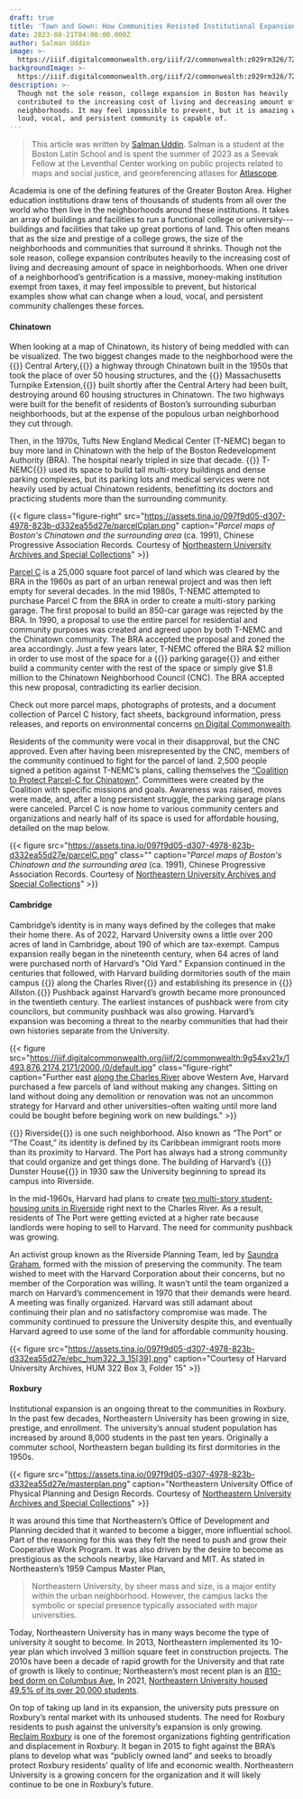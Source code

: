 ```yaml
---
draft: true
title: 'Town and Gown: How Communities Resisted Institutional Expansion in Boston'
date: 2023-08-21T04:00:00.000Z
author: Salman Uddin
image: >-
  https://iiif.digitalcommonwealth.org/iiif/2/commonwealth:z029rm326/720,858,3684,1662/2000,/0/default.jpg
backgroundImage: >-
  https://iiif.digitalcommonwealth.org/iiif/2/commonwealth:z029rm326/720,858,3684,1662/2000,/0/default.jpg
description: >-
  Though not the sole reason, college expansion in Boston has heavily
  contributed to the increasing cost of living and decreasing amount of space in
  neighborhoods. It may feel impossible to prevent, but it is amazing what a
  loud, vocal, and persistent community is capable of.
---
```


> This article was written by [Salman Uddin](https://www.leventhalmap.org/about/people/salman-uddin/). Salman is a student at the Boston Latin School and is spent the summer of 2023 as a Seevak Fellow at the Leventhal Center working on public projects related to maps and social justice, and georeferencing atlases for [Atlascope](https://www.atlascope.org/).

Academia is one of the defining features of the Greater Boston Area. Higher education institutions draw tens of thousands of students from all over the world who then live in the neighborhoods around these institutions. It takes an array of buildings and facilities to run a functional college or university---buildings and facilities that take up great portions of land. This often means that as the size and prestige of a college grows, the size of the neighborhoods and communities that surround it shrinks. Though not the sole reason, college expansion contributes heavily to the increasing cost of living and decreasing amount of space in neighborhoods. When one driver of a neighborhood’s gentrification is a massive, money-making institution exempt from taxes, it may feel impossible to prevent, but historical examples show what can change when a loud, vocal, and persistent community challenges these forces.

#### Chinatown

When looking at a map of Chinatown, its history of being meddled with can be visualized. The two biggest changes made to the neighborhood were the {{<popup img-src="https://assets.tina.io/097f9d05-d307-4978-823b-d332ea55d27e/centralartery.png" target="blank">}} Central Artery,{{</popup>}} a highway through Chinatown built in the 1950s that took the place of over 50 housing structures, and the {{<popup img-src="https://assets.tina.io/097f9d05-d307-4978-823b-d332ea55d27e/masspike.png" target="blank">}} Massachusetts Turnpike Extension,{{</popup>}} built shortly after the Central Artery had been built, destroying around 60 housing structures in Chinatown. The two highways were built for the benefit of residents of Boston’s surrounding suburban neighborhoods, but at the expense of the populous urban neighborhood they cut through. 

Then, in the 1970s, Tufts New England Medical Center (T-NEMC) began to buy more land in Chinatown with the help of the Boston Redevelopment Authority (BRA). The hospital nearly tripled in size that decade. {{<popup img-src="https://assets.tina.io/097f9d05-d307-4978-823b-d332ea55d27e/tufts.png" target="blank">}} T-NEMC{{</popup>}} used its space to build tall multi-story buildings and dense parking complexes, but its parking lots and medical services were not heavily used by actual Chinatown residents, benefitting its doctors and practicing students more than the surrounding community.

{{< figure class="figure-right" src="https://assets.tina.io/097f9d05-d307-4978-823b-d332ea55d27e/parcelCplan.png" caption="_Parcel maps of Boston's Chinatown and the surrounding area_ (ca. 1991), Chinese Progressive Association Records. Courtesy of [Northeastern University Archives and Special Collections](https://repository.library.northeastern.edu/files/neu:275279)" >}}

[Parcel C](https://repository.library.northeastern.edu/downloads/neu:275281?datastream_id=content) is a 25,000 square foot parcel of land which was cleared by the BRA in the 1960s as part of an urban renewal project and was then left empty for several decades. In the mid 1980s, T-NEMC attempted to purchase Parcel C from the BRA in order to create a multi-story parking garage. The first proposal to build an 850-car garage was rejected by the BRA. In 1990, a proposal to use the entire parcel for residential and community purposes was created and agreed upon by both T-NEMC and the Chinatown community. The BRA accepted the proposal and zoned the area accordingly. Just a few years later, T-NEMC offered the BRA $2 million in order to use most of the space for a {{<popup img-src="https://assets.tina.io/097f9d05-d307-4978-823b-d332ea55d27e/parcelCgarage.png" target="blank">}} parking garage{{</popup>}} and either build a community center with the rest of the space or simply give $1.8 million to the Chinatown Neighborhood Council (CNC). The BRA accepted this new proposal, contradicting its earlier decision.

<aside>

Check out more parcel maps, photographs of protests, and a document collection of Parcel C history, fact sheets, background information, press releases, and reports on environmental concerns [on Digital Commonwealth](https://www.digitalcommonwealth.org/for_educators/primary_source_sets/parcel_c).
  
</aside>

Residents of the community were vocal in their disapproval, but the CNC approved. Even after having been misrepresented by the CNC, members of the community continued to fight for the parcel of land. 2,500 people signed a petition against T-NEMC’s plans, calling themselves the [“Coalition to Protect Parcel-C for Chinatown"](https://static1.squarespace.com/static/54179ca4e4b0b0c7bc710d3d/t/59c293f129f187e568ee6d99/1505924088750/Louder+Than+Words_+Parcel+C.pdf). Committees were created by the Coalition with specific missions and goals. Awareness was raised, moves were made, and, after a long persistent struggle, the parking garage plans were canceled. Parcel C is now home to various community centers and organizations and nearly half of its space is used for affordable housing, detailed on the map below.

{{< figure src="https://assets.tina.io/097f9d05-d307-4978-823b-d332ea55d27e/parcelC.png" class="" caption="_Parcel maps of Boston's Chinatown and the surrounding area_ (ca. 1991), Chinese Progressive Association Records. Courtesy of [Northeastern University Archives and Special Collections](https://repository.library.northeastern.edu/files/neu:275279)" >}}


#### Cambridge

Cambridge’s identity is in many ways defined by the colleges that make their home there. As of 2022, Harvard University owns a little over 200 acres of land in Cambridge, about 190 of which are tax-exempt. Campus expansion really began in the nineteenth century, when 64 acres of land were purchased north of Harvard’s "Old Yard." Expansion continued in the centuries that followed, with Harvard building dormitories south of the main campus {{<popup img-src="https://iiif.digitalcommonwealth.org/iiif/2/commonwealth:9g54xv23g/2052,1821,3338,3186/2000,/0/default.jpg" target="blank">}} along the Charles River{{</popup>}} and establishing its presence in {{<popup img-src="https://iiif.digitalcommonwealth.org/iiif/2/commonwealth:1257c278v/2311,407,3553,3032/2000,/0/default.jpg" target="blank">}} Allston.{{</popup>}} Pushback against Harvard’s growth became more pronounced in the twentieth century. The earliest instances of pushback were from city councilors, but community pushback was also growing. Harvard’s expansion was becoming a threat to the nearby communities that had their own histories separate from the University. 

{{< figure src="https://iiif.digitalcommonwealth.org/iiif/2/commonwealth:9g54xv21x/1493,876,2174,2171/2000,/0/default.jpg" class="figure-right" caption="Further east [along the Charles River](https://atlascope.org/#/view:share$mode:glass$center:-71.11433,42.36554$zoom:17.67$base:maptiler-streets$overlay:ark:/76611/al88ugbpx) above Western Ave, Harvard purchased a few parcels of land without making any changes. Sitting on land without doing any demolition or renovation was not an uncommon strategy for Harvard and other universities–often waiting until more land could be bought before begining work on new buildings." >}}

{{<popup img-src="https://assets.tina.io/097f9d05-d307-4978-823b-d332ea55d27e/Riverside.png" target="blank">}} Riverside{{</popup>}} is one such neighborhood. Also known as “The Port” or “The Coast,” its identity is defined by its Caribbean immigrant roots more than its proximity to Harvard. The Port has always had a strong community that could organize and get things done. The building of Harvard’s {{<popup img-src="https://iiif.digitalcommonwealth.org/iiif/2/commonwealth:9g54xv23g/5037,3080,1604,1435/2000,/0/default.jpg" target="blank">}} Dunster House{{</popup>}} in 1930 saw the University beginning to spread its campus into Riverside.

In the mid-1960s, Harvard had plans to create [two multi-story student-housing units in Riverside](https://www.thecrimson.com/article/2022/10/6/Treeland-riverside-harvard-1970/) right next to the Charles River. As a result, residents of The Port were getting evicted at a higher rate because landlords were hoping to sell to Harvard. The need for community pushback was growing.

An activist group known as the Riverside Planning Team, led by [Saundra Graham](https://www.cambridgeday.com/2023/06/28/saundra-graham-dies-at-81-legislator-and-leader-who-stormed-harvard-stage-against-displacement/), formed with the mission of preserving the community. The team wished to meet with the Harvard Corporation about their concerns, but no member of the Corporation was willing. It wasn’t until the team organized a march on Harvard’s commencement in 1970 that their demands were heard. A meeting was finally organized. Harvard was still adamant about continuing their plan and no satisfactory compromise was made. The community continued to pressure the University despite this, and eventually Harvard agreed to use some of the land for affordable community housing.

{{< figure src="https://assets.tina.io/097f9d05-d307-4978-823b-d332ea55d27e/ebc_hum322_3_15[39].png" caption="Courtesy of Harvard University Archives, HUM 322 Box 3, Folder 15" >}}

#### Roxbury

Institutional expansion is an ongoing threat to the communities in Roxbury. In the past few decades, Northeastern University has been growing in size, prestige, and enrollment. The university’s annual student population has increased by around 8,000 students in the past ten years. Originally a commuter school, Northeastern began building its first dormitories in the 1950s.

{{< figure src="https://assets.tina.io/097f9d05-d307-4978-823b-d332ea55d27e/masterplan.png" caption="Northeastern University Office of Physical Planning and Design Records. Courtesy of [Northeastern University Archives and Special Collections](https://archivesspace.library.northeastern.edu/repositories/2/resources/731)" >}}

It was around this time that Northeastern’s Office of Development and Planning decided that it wanted to become a bigger, more influential school. Part of the reasoning for this was they felt the need to push and grow their Cooperative Work Program. It was also driven by the desire to become as prestigious as the schools nearby, like Harvard and MIT. As stated in Northeastern’s 1959 Campus Master Plan,

> Northeastern University, by sheer mass and size, is a major entity within the urban neighborhood. However, the campus lacks the symbolic or special presence typically associated with major universities.

Today, Northeastern University has in many ways become the type of university it sought to become. In 2013, Northeastern implemented its 10-year plan which involved 3 million square feet in construction projects. The 2010s have been a decade of rapid growth for the University and that rate of growth is likely to continue; Northeastern’s most recent plan is an [810-bed dorm on Columbus Ave.](https://www.boston.com/real-estate/real-estate-news/2021/04/27/proposed-810-bed-northeastern-dorm-in-roxbury-faces-pushback-from-student-groups/) In 2021, [Northeastern University housed 49.5% of its over 20,000 students](https://www.boston.gov/sites/default/files/file/2022/08/Student%20Housing%20Report%2C%202021.pdf).

On top of taking up land in its expansion, the university puts pressure on Roxbury’s rental market with its unhoused students. The need for Roxbury residents to push against the university’s expansion is only growing. [Reclaim Roxbury](https://www.reclaimroxbury.org/) is one of the foremost organizations fighting gentrification and displacement in Roxbury. It began in 2015 to fight against the BRA’s plans to develop what was “publicly owned land” and seeks to broadly protect Roxbury residents’ quality of life and economic wealth. Northeastern University is a growing concern for the organization and it will likely continue to be one in Roxbury’s future.
